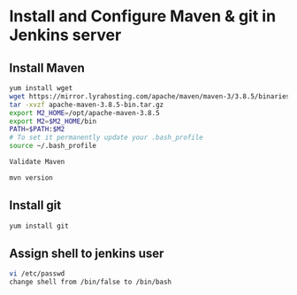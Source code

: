 # Install and Configure Maven & git in Jenkins server

## Install Maven
```sh
yum install wget
wget https://mirror.lyrahosting.com/apache/maven/maven-3/3.8.5/binaries/apache-maven-3.8.5-bin.tar.gz
tar -xvzf apache-maven-3.8.5-bin.tar.gz
export M2_HOME=/opt/apache-maven-3.8.5
export M2=$M2_HOME/bin
PATH=$PATH:$M2
# To set it permanently update your .bash_profile
source ~/.bash_profile

Validate Maven

mvn version
```

## Install git
```sh
yum install git


```

## Assign shell to jenkins user

```sh
vi /etc/passwd
change shell from /bin/false to /bin/bash
```

